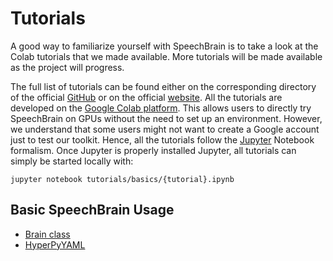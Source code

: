 # Tutorials

A good way to familiarize yourself with SpeechBrain is to take a look at the Colab tutorials that we made available. 
More tutorials will be made available as the project will progress. 

The full list of tutorials can be found either on the corresponding directory of
the official [GitHub](https://github.com/speechbrain/speechbrain) or on the official [website](https://speechbrain.github.io). All the tutorials are developed on the [Google Colab platform](https://colab.research.google.com). This allows users to directly try SpeechBrain on GPUs without the need to set up an environment. However, we understand that some users might not want to create
a Google account just to test our toolkit. Hence, all the tutorials follow the [Jupyter](https://jupyter.org) Notebook formalism. Once Jupyter is properly installed Jupyter,  all tutorials can simply be started locally with:

```
jupyter notebook tutorials/basics/{tutorial}.ipynb
```

## Basic SpeechBrain Usage

* [Brain class](https://colab.research.google.com/drive/1cYIsQiKlXTyfGR3j4gKs5Rq648JDaqaB)
* [HyperPyYAML](https://colab.research.google.com/drive/10jZah2QHZ7xuajv9M1yIwRQdePxPV97U)
